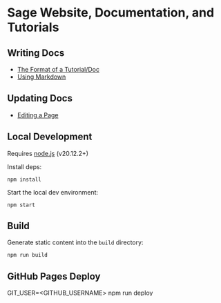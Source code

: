 # Sage Website, Documentation, and Tutorials


## Writing Docs

* [The Format of a Tutorial/Doc](./writing-docs/doc-format.md)
* [Using Markdown](./writing-docs/using-markdown.md)


## Updating Docs

* [Editing a Page](./writing-docs/updating-docs.md)


## Local Development

Requires [node.js](https://nodejs.org) (v20.12.2+)

Install deps:

```console
npm install
```

Start the local dev environment:

```console
npm start
```

## Build

Generate static content into the `build` directory:

```console
npm run build
```

## GitHub Pages Deploy

GIT_USER=<GITHUB_USERNAME> npm run deploy




